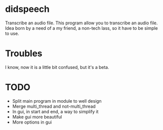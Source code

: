 # didspeech
Transcribe an audio file.
This program allow you to transcribe an audio file.
Idea born by a need of a my friend, a non-tech lass, so it have to be simple to use.

# Troubles
I know, now it is a little bit confused, but it's a beta.

# TODO
- Split main program in module to well design
- Merge multi_thread and not-multi_thread
- In gui, in start and end, a way to simplify it
- Make gui more beautiful
- More options in gui
